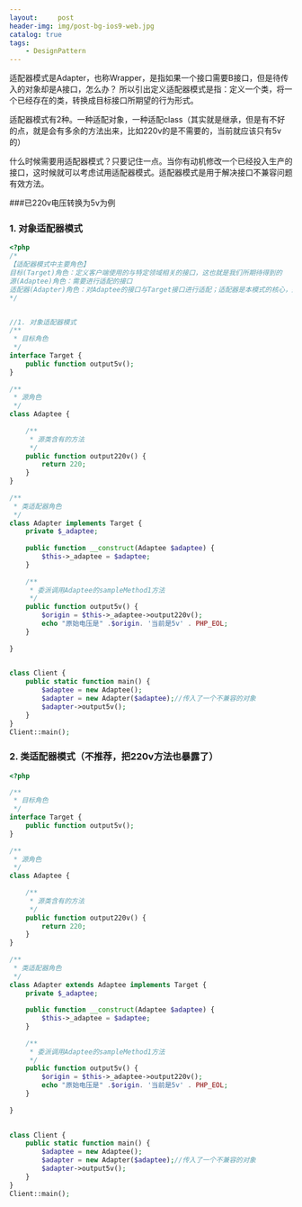 ```yaml
---
layout:     post
header-img: img/post-bg-ios9-web.jpg
catalog: true
tags:
    - DesignPattern
---
```

适配器模式是Adapter，也称Wrapper，是指如果一个接口需要B接口，但是待传入的对象却是A接口，怎么办？
所以引出定义适配器模式是指：定义一个类，将一个已经存在的类，转换成目标接口所期望的行为形式。

适配器模式有2种。一种适配对象，一种适配class（其实就是继承，但是有不好的点，就是会有多余的方法出来，比如220v的是不需要的，当前就应该只有5v的）

什么时候需要用适配器模式？只要记住一点。当你有动机修改一个已经投入生产的接口，这时候就可以考虑试用适配器模式。适配器模式是用于解决接口不兼容问题有效方法。

###已220v电压转换为5v为例

### 1. 对象适配器模式
```php
<?php
/*
【适配器模式中主要角色】
目标(Target)角色：定义客户端使用的与特定领域相关的接口，这也就是我们所期待得到的
源(Adaptee)角色：需要进行适配的接口
适配器(Adapter)角色：对Adaptee的接口与Target接口进行适配；适配器是本模式的核心，适配器把源接口转换成目标接口，此角色为具体类。
*/


//1. 对象适配器模式
/**
 * 目标角色
 */
interface Target {
    public function output5v();
}
 
/**
 * 源角色
 */
class Adaptee {
 
    /**
     * 源类含有的方法
     */
    public function output220v() {
        return 220;
    }
}
 
/**
 * 类适配器角色
 */
class Adapter implements Target {
    private $_adaptee;
 
    public function __construct(Adaptee $adaptee) {
        $this->_adaptee = $adaptee;
    }
 
    /**
     * 委派调用Adaptee的sampleMethod1方法
     */
    public function output5v() {
        $origin = $this->_adaptee->output220v();
		echo "原始电压是" .$origin. '当前是5v' . PHP_EOL;
    }
 
}
 

class Client {
    public static function main() {
        $adaptee = new Adaptee();
        $adapter = new Adapter($adaptee);//传入了一个不兼容的对象
        $adapter->output5v();
    }
}
Client::main();
```

### 2. 类适配器模式（不推荐，把220v方法也暴露了）

```php
<?php 

/**
 * 目标角色
 */
interface Target {
    public function output5v();
}
 
/**
 * 源角色
 */
class Adaptee {
 
    /**
     * 源类含有的方法
     */
    public function output220v() {
        return 220;
    }
}
 
/**
 * 类适配器角色
 */
class Adapter extends Adaptee implements Target {
    private $_adaptee;
 
    public function __construct(Adaptee $adaptee) {
        $this->_adaptee = $adaptee;
    }
 
    /**
     * 委派调用Adaptee的sampleMethod1方法
     */
    public function output5v() {
        $origin = $this->_adaptee->output220v();
		echo "原始电压是" .$origin. '当前是5v' . PHP_EOL;
    }
 
}
 

class Client {
    public static function main() {
        $adaptee = new Adaptee();
        $adapter = new Adapter($adaptee);//传入了一个不兼容的对象
        $adapter->output5v();
    }
}
Client::main();
```
